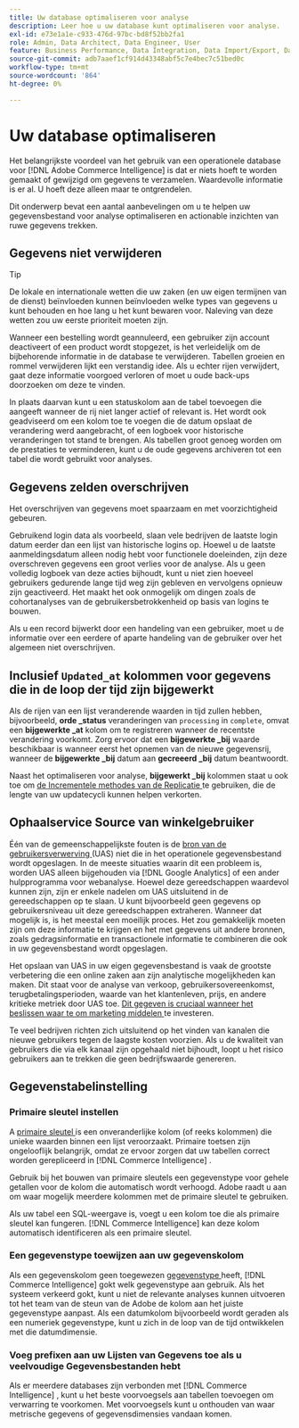 ```yaml
---
title: Uw database optimaliseren voor analyse
description: Leer hoe u uw database kunt optimaliseren voor analyse.
exl-id: e73e1a1e-c933-476d-97bc-bd8f52bb2fa1
role: Admin, Data Architect, Data Engineer, User
feature: Business Performance, Data Integration, Data Import/Export, Data Warehouse Manager
source-git-commit: adb7aaef1cf914d43348abf5c7e4bec7c51bed0c
workflow-type: tm+mt
source-wordcount: '864'
ht-degree: 0%

---
```


# Uw database optimaliseren

Het belangrijkste voordeel van het gebruik van een operationele database voor [!DNL Adobe Commerce Intelligence] is dat er niets hoeft te worden gemaakt of gewijzigd om gegevens te verzamelen. Waardevolle informatie is er al. U hoeft deze alleen maar te ontgrendelen.

Dit onderwerp bevat een aantal aanbevelingen om u te helpen uw gegevensbestand voor analyse optimaliseren en actionable inzichten van ruwe gegevens trekken.

## Gegevens niet verwijderen

>[!TIP]
>
>De lokale en internationale wetten die uw zaken (en uw eigen termijnen van de dienst) beïnvloeden kunnen beïnvloeden welke types van gegevens u kunt behouden en hoe lang u het kunt bewaren voor. Naleving van deze wetten zou uw eerste prioriteit moeten zijn.

Wanneer een bestelling wordt geannuleerd, een gebruiker zijn account deactiveert of een product wordt stopgezet, is het verleidelijk om de bijbehorende informatie in de database te verwijderen. Tabellen groeien en rommel verwijderen lijkt een verstandig idee. Als u echter rijen verwijdert, gaat deze informatie voorgoed verloren of moet u oude back-ups doorzoeken om deze te vinden.

In plaats daarvan kunt u een statuskolom aan de tabel toevoegen die aangeeft wanneer de rij niet langer actief of relevant is. Het wordt ook geadviseerd om een kolom toe te voegen die de datum opslaat de verandering werd aangebracht, of een logboek voor historische veranderingen tot stand te brengen. Als tabellen groot genoeg worden om de prestaties te verminderen, kunt u de oude gegevens archiveren tot een tabel die wordt gebruikt voor analyses.

## Gegevens zelden overschrijven

Het overschrijven van gegevens moet spaarzaam en met voorzichtigheid gebeuren.

Gebruikend login data als voorbeeld, slaan vele bedrijven de laatste login datum eerder dan een lijst van historische logins op. Hoewel u de laatste aanmeldingsdatum alleen nodig hebt voor functionele doeleinden, zijn deze overschreven gegevens een groot verlies voor de analyse. Als u geen volledig logboek van deze acties bijhoudt, kunt u niet zien hoeveel gebruikers gedurende lange tijd weg zijn gebleven en vervolgens opnieuw zijn geactiveerd. Het maakt het ook onmogelijk om dingen zoals de cohortanalyses van de gebruikersbetrokkenheid op basis van logins te bouwen.

Als u een record bijwerkt door een handeling van een gebruiker, moet u de informatie over een eerdere of aparte handeling van de gebruiker over het algemeen niet overschrijven.

## Inclusief `Updated_at` kolommen voor gegevens die in de loop der tijd zijn bijgewerkt

Als de rijen van een lijst veranderende waarden in tijd zullen hebben, bijvoorbeeld, **orde \_status** veranderingen van `processing` in `complete`, omvat een **bijgewerkte \_at** kolom om te registreren wanneer de recentste verandering voorkomt. Zorg ervoor dat een **bijgewerkte \_bij** waarde beschikbaar is wanneer eerst het opnemen van de nieuwe gegevensrij, wanneer de **bijgewerkte \_bij** datum aan **gecreeerd \_bij** datum beantwoordt.

Naast het optimaliseren voor analyse, **bijgewerkt \_bij** kolommen staat u ook toe om [ de Incrementele methodes van de Replicatie ](../data-analyst/data-warehouse-mgr/cfg-replication-methods.md) te gebruiken, die de lengte van uw updatecycli kunnen helpen verkorten.

## Ophaalservice Source van winkelgebruiker

Één van de gemeenschappelijkste fouten is de [ bron van de gebruikersverwerving ](../data-analyst/analysis/google-track-user-acq.md) (UAS) niet die in het operationele gegevensbestand wordt opgeslagen. In de meeste situaties waarin dit een probleem is, worden UAS alleen bijgehouden via [!DNL Google Analytics] of een ander hulpprogramma voor webanalyse. Hoewel deze gereedschappen waardevol kunnen zijn, zijn er enkele nadelen om UAS uitsluitend in de gereedschappen op te slaan. U kunt bijvoorbeeld geen gegevens op gebruikersniveau uit deze gereedschappen extraheren. Wanneer dat mogelijk is, is het meestal een moeilijk proces. Het zou gemakkelijk moeten zijn om deze informatie te krijgen en het met gegevens uit andere bronnen, zoals gedragsinformatie en transactionele informatie te combineren die ook in uw gegevensbestand wordt opgeslagen.

Het opslaan van UAS in uw eigen gegevensbestand is vaak de grootste verbetering die een online zaken aan zijn analytische mogelijkheden kan maken. Dit staat voor de analyse van verkoop, gebruikersovereenkomst, terugbetalingsperioden, waarde van het klantenleven, prijs, en andere kritieke metriek door UAS toe. [ Dit gegeven is cruciaal wanneer het beslissen waar te om marketing middelen ](../data-analyst/analysis/most-value-source-channel.md) te investeren.

Te veel bedrijven richten zich uitsluitend op het vinden van kanalen die nieuwe gebruikers tegen de laagste kosten voorzien. Als u de kwaliteit van gebruikers die via elk kanaal zijn opgehaald niet bijhoudt, loopt u het risico gebruikers aan te trekken die geen bedrijfswaarde genereren.

## Gegevenstabelinstelling

### Primaire sleutel instellen

A [ primaire sleutel ](https://en.wikipedia.org/wiki/Unique_key) is een onveranderlijke kolom (of reeks kolommen) die unieke waarden binnen een lijst veroorzaakt. Primaire toetsen zijn ongelooflijk belangrijk, omdat ze ervoor zorgen dat uw tabellen correct worden gerepliceerd in [!DNL Commerce Intelligence] .

Gebruik bij het bouwen van primaire sleutels een gegevenstype voor gehele getallen voor de kolom die automatisch wordt verhoogd. Adobe raadt u aan om waar mogelijk meerdere kolommen met de primaire sleutel te gebruiken.

Als uw tabel een SQL-weergave is, voegt u een kolom toe die als primaire sleutel kan fungeren. [!DNL Commerce Intelligence] kan deze kolom automatisch identificeren als een primaire sleutel.

### Een gegevenstype toewijzen aan uw gegevenskolom

Als een gegevenskolom geen toegewezen [ gegevenstype ](https://en.wikipedia.org/wiki/Data_type) heeft, [!DNL Commerce Intelligence] gokt welk gegevenstype aan gebruik. Als het systeem verkeerd gokt, kunt u niet de relevante analyses kunnen uitvoeren tot het team van de steun van de Adobe de kolom aan het juiste gegevenstype aanpast. Als een datumkolom bijvoorbeeld wordt geraden als een numeriek gegevenstype, kunt u zich in de loop van de tijd ontwikkelen met die datumdimensie.

### Voeg prefixen aan uw Lijsten van Gegevens toe als u veelvoudige Gegevensbestanden hebt

Als er meerdere databases zijn verbonden met [!DNL Commerce Intelligence] , kunt u het beste voorvoegsels aan tabellen toevoegen om verwarring te voorkomen. Met voorvoegsels kunt u onthouden van waar metrische gegevens of gegevensdimensies vandaan komen.

